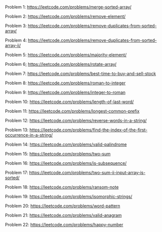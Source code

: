 Problem 1: https://leetcode.com/problems/merge-sorted-array/ 

Problem 2: https://leetcode.com/problems/remove-element/

Problem 3: https://leetcode.com/problems/remove-duplicates-from-sorted-array/

Problem 4: https://leetcode.com/problems/remove-duplicates-from-sorted-array-ii/

Problem 5: https://leetcode.com/problems/majority-element/

Problem 6; https://leetcode.com/problems/rotate-array/

Problem 7: https://leetcode.com/problems/best-time-to-buy-and-sell-stock

Problem 8: https://leetcode.com/problems/roman-to-integer

Problem 9: https://leetcode.com/problems/integer-to-roman

Problem 10: https://leetcode.com/problems/length-of-last-word/

Problem 11: https://leetcode.com/problems/longest-common-prefix

Problem 12: https://leetcode.com/problems/reverse-words-in-a-string/

Problem 13: https://leetcode.com/problems/find-the-index-of-the-first-occurrence-in-a-string/

Problem 14: https://leetcode.com/problems/valid-palindrome

Problem 15: https://leetcode.com/problems/two-sum

Problem 16: https://leetcode.com/problems/is-subsequence/

Problem 17: https://leetcode.com/problems/two-sum-ii-input-array-is-sorted/

Problem 18: https://leetcode.com/problems/ransom-note

Problem 19: https://leetcode.com/problems/isomorphic-strings/

Problem 20: https://leetcode.com/problems/word-pattern

Problem 21: https://leetcode.com/problems/valid-anagram

Problem 22: https://leetcode.com/problems/happy-number